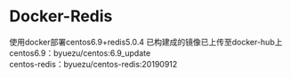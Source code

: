 # Docker-Redis
使用docker部署centos6.9+redis5.0.4
已构建成的镜像已上传至docker-hub上  
 centos6.9：byuezu/centos:6.9_update  
 centos-redis：byuezu/centos-redis:20190912
